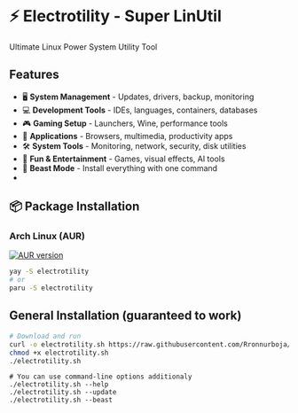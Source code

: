 # ⚡ Electrotility - Super LinUtil

Ultimate Linux Power System Utility Tool

## Features

- 🖥️ **System Management** - Updates, drivers, backup, monitoring
- 💻 **Development Tools** - IDEs, languages, containers, databases  
- 🎮 **Gaming Setup** - Launchers, Wine, performance tools
- 📱 **Applications** - Browsers, multimedia, productivity apps
- 🛠️ **System Tools** - Monitoring, network, security, disk utilities
- 🎉 **Fun & Entertainment** - Games, visual effects, AI tools
- 🐉 **Beast Mode** - Install everything with one command
- 

## 📦 Package Installation

### Arch Linux (AUR)
[![AUR version](https://img.shields.io/aur/version/electrotility)](https://aur.archlinux.org/packages/electrotility)

```bash
yay -S electrotility
# or
paru -S electrotility
```

## General Installation (guaranteed to work)

```bash
# Download and run
curl -o electrotility.sh https://raw.githubusercontent.com/Rronnurboja/electrotility/main/electrotility.sh
chmod +x electrotility.sh
./electrotility.sh
```
```
# You can use command-line options additionaly
./electrotility.sh --help
./electrotility.sh --update
./electrotility.sh --beast
```
